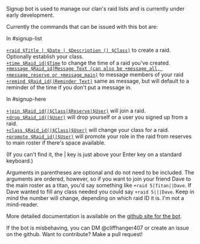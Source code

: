 Signup bot is used to manage our clan's raid lists and is currently under early development. 

Currently the commands that can be issued with this bot are:

In #signup-list

[`+raid $Title | $Date | $Description (| $Class)`](https://github.com/cliffhanger407/signup-bot/blob/master/README.md#raid) to create a raid. Optionally establish your class.  
[`+time $Raid_id|$Time`](https://github.com/cliffhanger407/signup-bot/blob/master/README.md#time) to change the time of a raid you've created.  
[`+message $Raid_id|Message Text (can also be +message_all, +message_reserve or +message_main)`](https://github.com/cliffhanger407/signup-bot/blob/master/README.md#message) to message members of your raid  
[`+remind $Raid_id(|Reminder Text)`](https://github.com/cliffhanger407/signup-bot/blob/master/README.md#message) same as message, but will default to a reminder of the time if you don't put a message in.  

In #signup-here

[`+join $Raid_id(|$Class|$Reserve|$User)`](https://github.com/cliffhanger407/signup-bot/blob/master/README.md#join) will join a raid.  
[`+drop $Raid_id(|$User)`](https://github.com/cliffhanger407/signup-bot/blob/master/README.md#drop) will drop yourself or a user you signed up from a raid.  
[`+class $Raid_id(|$Class|$User)`](https://github.com/cliffhanger407/signup-bot/blob/master/README.md#class) will change your class for a raid.  
[`+promote $Raid_id(|$User)`](https://github.com/cliffhanger407/signup-bot/blob/master/README.md#promote) will promote your role in the raid from reserves to main roster if there's space available.

(If you can't find it, the | key is just above your Enter key on a standard keyboard.)

Arguments in parentheses are optional and do not need to be included. The arguments are ordered, however, so if you want to join your friend Dave to the main roster as a titan, you'd say something like `+raid 5|Titan||Dave`. If Dave wanted to fill any class needed you could say `+raid 5|||Dave`. Keep in mind the number will change, depending on which raid ID it is. I'm not a mind-reader.

More detailed documentation is available on the [github site for the bot](https://github.com/cliffhanger407/signup-bot).

If the bot is misbehaving, you can DM @cliffhanger407 or create an issue on the github. Want to contribute? Make a pull request!